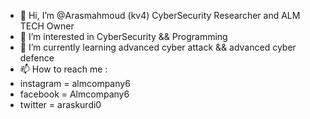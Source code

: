 - 👋 Hi, I’m @Arasmahmoud (kv4) CyberSecurity Researcher and ALM TECH Owner
- 👀 I’m interested in CyberSecurity && Programming
- 🌱 I’m currently learning advanced cyber attack && advanced cyber defence
- 📫 How to reach me : 
- instagram = almcompany6 
- facebook = Almcompany6
- twitter = araskurdi0
